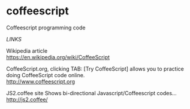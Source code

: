# coffeescript
Coffeescript programming code

*LINKS*

Wikipedia article  
https://en.wikipedia.org/wiki/CoffeeScript  

CoffeeScript.org, clicking TAB: [Try CoffeeScript] allows you to practice doing CoffeeScript code online.  
http://www.coffeescript.org  

JS2.coffee site Shows bi-directional Javascript/Coffeescript codes...   
http://js2.coffee/  






